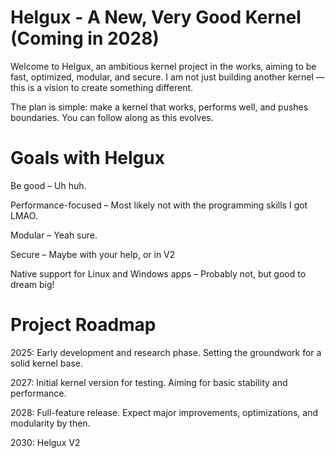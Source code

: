 # Helgux - A New, Very Good Kernel (Coming in 2028)

Welcome to Helgux, an ambitious kernel project in the works, aiming to be fast, optimized, modular, and secure. I am not just building another kernel — this is a vision to create something different.


The plan is simple: make a kernel that works, performs well, and pushes boundaries. You can follow along as this evolves. 



# Goals with Helgux
Be good – Uh huh.

Performance-focused – Most likely not with the programming skills I got LMAO.

Modular – Yeah sure.

Secure – Maybe with your help, or in V2

Native support for Linux and Windows apps – Probably not, but good to dream big!


# Project Roadmap

2025: Early development and research phase. Setting the groundwork for a solid kernel base.

2027: Initial kernel version for testing. Aiming for basic stability and performance.

2028: Full-feature release. Expect major improvements, optimizations, and modularity by then.

2030: Helgux V2
